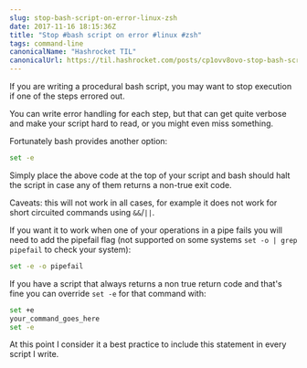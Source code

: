 ```yaml
---
slug: stop-bash-script-on-error-linux-zsh
date: 2017-11-16 18:15:36Z
title: "Stop #bash script on error #linux #zsh"
tags: command-line
canonicalName: "Hashrocket TIL"
canonicalUrl: https://til.hashrocket.com/posts/cp1ovv8ovo-stop-bash-script-on-error-linux-zsh
---
```



If you are writing a procedural bash script, you may want to stop execution if one of the steps errored out.

You can write error handling for each step, but that can get quite verbose and make your script hard to read, or you might even miss something.

Fortunately bash provides another option:

```sh
set -e
```

Simply place the above code at the top of your script and bash should halt the script in case any of them returns a non-true exit code.

Caveats: this will not work in all cases, for example it does not work for short circuited commands using `&&`/`||`.

If you want it to work when one of your operations in a pipe fails you will need to add the pipefail flag (not supported on some systems `set -o | grep pipefail` to check your system):

```sh
set -e -o pipefail
```

If you have a script that always returns a non true return code and that's fine you can override `set -e` for that command with:

```sh
set +e
your_command_goes_here
set -e
```

At this point I consider it a best practice to include this statement in every script I write.
